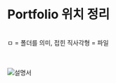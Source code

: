 # Portfolio 위치 정리
<br/>
ㅁ = 폴더를 의미, 접힌 직사각형 = 파일
<br/><br/><br/>

![설명서](https://user-images.githubusercontent.com/84314052/145140815-5a655a9b-ae47-438b-a607-79deb396cf34.png)
